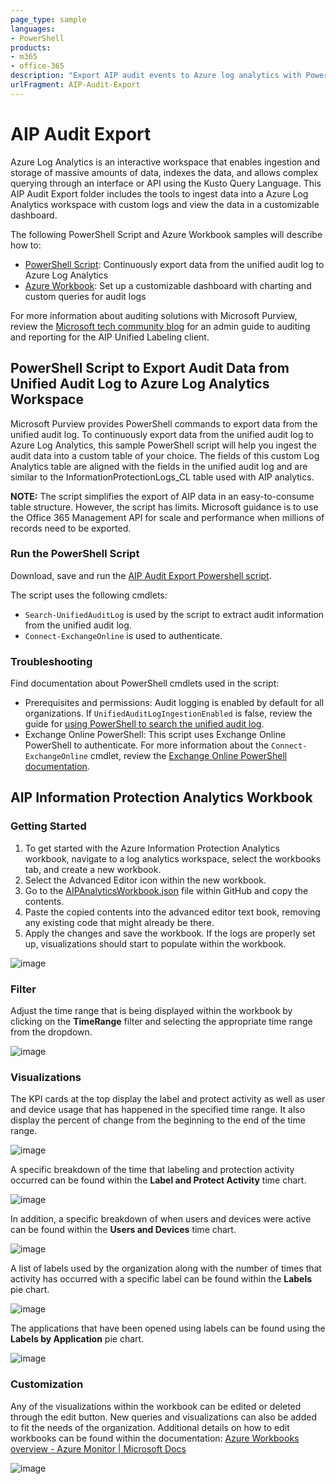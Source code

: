 ```yaml
---
page_type: sample
languages:
- PowerShell
products:
- m365
- office-365
description: "Export AIP audit events to Azure log analytics with PowerShell cript sample and Azure Workbook sample"
urlFragment: AIP-Audit-Export
---
```


# AIP Audit Export
Azure Log Analytics is an interactive workspace that enables ingestion and storage of massive amounts of data, indexes the data, and allows complex querying through an interface or API using the Kusto Query Language. This AIP Audit Export folder includes the tools to ingest data into a Azure Log Analytics workspace with custom logs and view the data in a customizable dashboard.

The following PowerShell Script and Azure Workbook samples will describe how to:
-  [PowerShell Script](https://github.com/Azure-Samples/Azure-Information-Protection-Samples/edit/master/AIP-Audit-Export/README.md#powershell-script): Continuously export data from the unified audit log to Azure Log Analytics
-  [Azure Workbook](https://github.com/Azure-Samples/Azure-Information-Protection-Samples/edit/master/AIP-Audit-Export/README.md#aip-information-protection-analytics-workbook): Set up a customizable dashboard with charting and custom queries for audit logs

For more information about auditing solutions with Microsoft Purview, review the [Microsoft tech community blog](https://techcommunity.microsoft.com/t5/security-compliance-and-identity/admin-guide-to-auditing-and-reporting-for-the-aip-unified/ba-p/3610727) for an admin guide to auditing and reporting for the AIP Unified Labeling client.

## PowerShell Script to Export Audit Data from Unified Audit Log to Azure Log Analytics Workspace
Microsoft Purview provides PowerShell commands to export data from the unified audit log. To continuously export data from the unified audit log to Azure Log Analytics, this sample PowerShell script will help you ingest the audit data into a custom table of your choice. The fields of this custom Log Analytics table are aligned with the fields in the unified audit log and are similar to the InformationProtectionLogs_CL table used with AIP analytics. 

**NOTE:** The script simplifies the export of AIP data in an easy-to-consume table structure. However, the script has limits. Microsoft guidance is to use the Office 365 Management API for scale and performance when millions of records need to be exported.

### Run the PowerShell Script
Download, save and run the [AIP Audit Export Powershell script](https://github.com/Azure-Samples/Azure-Information-Protection-Samples/blob/081992f37cc148087875da7b163340abfd868271/AIP-Audit-Export/Export-AIPAuditLogOperations.ps1).

The script uses the following cmdlets:
- `Search-UnifiedAuditLog` is used by the script to extract audit information from the unified audit log.
- `Connect-ExchangeOnline` is used to authenticate.

### Troubleshooting
Find documentation about PowerShell cmdlets used in the script:
- Prerequisites and permissions: Audit logging is enabled by default for all organizations. If `UnifiedAuditLogIngestionEnabled` is false, review the guide for [using PowerShell to search the unified audit log](https://docs.microsoft.com/en-us/microsoft-365/compliance/audit-log-search-script?view=o365-worldwide#before-you-run-the-script).
- Exchange Online PowerShell: This script uses Exchange Online PowerShell to authenticate. For more information about the `Connect-ExchangeOnline` cmdlet, review the [Exchange Online PowerShell documentation](https://docs.microsoft.com/en-us/powershell/exchange/exchange-online-powershell-v2?view=exchange-ps).


## AIP Information Protection Analytics Workbook

### Getting Started 

1. To get started with the Azure Information Protection Analytics workbook, navigate to a log analytics workspace, select the workbooks tab, and create a new workbook.
2. Select the Advanced Editor icon within the new workbook.  
3. Go to the [AIPAnalyticsWorkbook.json](https://github.com/Azure-Samples/Azure-Information-Protection-Samples/blob/2c32c959bf354c00757dadf74eddabde829edca3/AIP-Audit-Export/AIPAnalyticsWorkbook.json) file within GitHub and copy the contents. 
4. Paste the copied contents into the advanced editor text book, removing any existing code that might already be there.  
5. Apply the changes and save the workbook. If the logs are properly set up, visualizations should start to populate within the workbook. 

![image](https://user-images.githubusercontent.com/25543918/186781810-a91ac5f3-afff-4f0e-965d-7fabf82c40c0.png)

### Filter 

Adjust the time range that is being displayed within the workbook by clicking on the **TimeRange** filter and selecting the appropriate time range from the dropdown.  

![image](https://user-images.githubusercontent.com/25543918/186781864-499e3be4-f6b0-46f2-a07b-2c4eb1daf678.png)

### Visualizations  

The KPI cards at the top display the label and protect activity as well as user and device usage that has happened in the specified time range. It also display the percent of change from the beginning to the end of the time range.

![image](https://user-images.githubusercontent.com/25543918/186781877-3f33ed39-a231-4de0-b477-649106e6d28a.png)

A specific breakdown of the time that labeling and protection activity occurred can be found within the **Label and Protect Activity** time chart.  

![image](https://user-images.githubusercontent.com/25543918/186782443-c38bd52b-d48f-4b03-ac83-2dcfc1bdad25.png)

In addition, a specific breakdown of when users and devices were active can be found within the **Users and Devices** time chart.  

![image](https://user-images.githubusercontent.com/25543918/186781915-f8619fc8-f179-49a3-aa73-b11a895b1b7c.png)

A list of labels used by the organization along with the number of times that activity has occurred with a specific label can be found within the **Labels** pie chart.

![image](https://user-images.githubusercontent.com/25543918/186781932-29c31ab6-e626-45cc-a43e-4fb55aba1055.png)

The applications that have been opened using labels can be found using the **Labels by Application** pie chart.  

![image](https://user-images.githubusercontent.com/25543918/186781947-b7825ea8-0cec-4da0-b3be-bcd9ad9d1eb5.png)

### Customization 

Any of the visualizations within the workbook can be edited or deleted through the edit button. New queries and visualizations can also be added to fit the needs of the organization. Additional details on how to edit workbooks can be found within the documentation: [Azure Workbooks overview - Azure Monitor | Microsoft Docs](https://docs.microsoft.com/en-us/azure/azure-monitor/visualize/workbooks-overview)

![image](https://user-images.githubusercontent.com/25543918/186781963-ce740f29-6740-4af8-89b7-2e767f9ba74a.png)

